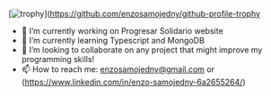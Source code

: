 
[![trophy](https://github-profile-trophy.vercel.app/?username=ryo-ma&theme=onedark)](https://github.com/enzosamojedny/github-profile-trophy



- 🔭 I’m currently working on Progresar Solidario website
- 🌱 I’m currently learning Typescript and MongoDB
- 👯 I’m looking to collaborate on any project that might improve my programming skills!
- 📫 How to reach me: enzosamojedny@gmail.com or (https://www.linkedin.com/in/enzo-samojedny-6a2655264/)

